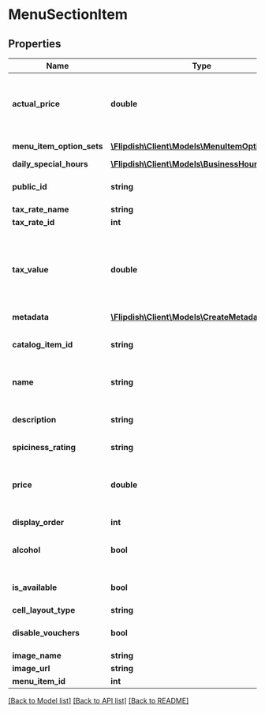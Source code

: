 # MenuSectionItem

## Properties
Name | Type | Description | Notes
------------ | ------------- | ------------- | -------------
**actual_price** | **double** | Actual price - the minimum price possible when all required option set items prices are included. | [optional] 
**menu_item_option_sets** | [**\Flipdish\\Client\Models\MenuItemOptionSet[]**](MenuItemOptionSet.md) | Menu item option sets | [optional] 
**daily_special_hours** | [**\Flipdish\\Client\Models\BusinessHoursPeriod[]**](BusinessHoursPeriod.md) | Daily special hours | [optional] 
**public_id** | **string** | Permanent reference to the item. | [optional] 
**tax_rate_name** | **string** | Tax rate name | [optional] 
**tax_rate_id** | **int** | TaxRate | [optional] 
**tax_value** | **double** | TaxValue - the tax associated with this item, based on TaxRate / TaxType and Currency (currency determines decimal point precision) | [optional] 
**metadata** | [**\Flipdish\\Client\Models\CreateMetadata[]**](CreateMetadata.md) | List of metadata | [optional] 
**catalog_item_id** | **string** | Catalog item Id when the Item is associated to a Product | [optional] 
**name** | **string** | Menu item name (like \&quot;Korma\&quot;) | [optional] 
**description** | **string** | Description (like \&quot;A lovely dish from the east\&quot;) | [optional] 
**spiciness_rating** | **string** | Spiciness rating | [optional] 
**price** | **double** | Price - this is only used when there is no master option set and should be set to 0 if a master option set exists. | [optional] 
**display_order** | **int** | Display order | [optional] 
**alcohol** | **bool** | To be set true if the item or an option of the item contains an alcoholic drink. | [optional] 
**is_available** | **bool** | True if we accept orders for this item still | [optional] 
**cell_layout_type** | **string** | Small | Medium | Large  Affects the layout of the menu. | [optional] 
**disable_vouchers** | **bool** | If true, then vouchers won&#39;t be applied for this item | [optional] 
**image_name** | **string** | Image url | [optional] 
**image_url** | **string** | Image url | [optional] 
**menu_item_id** | **int** | Menu Item Id | [optional] 

[[Back to Model list]](../README.md#documentation-for-models) [[Back to API list]](../README.md#documentation-for-api-endpoints) [[Back to README]](../README.md)


